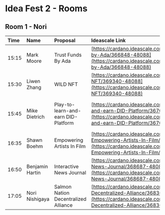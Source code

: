 # Idea Fest 2 - Rooms

## Room 1 - Nori

| Time | Name | Proposal | Ideascale Link | Challenge |
| :--- | :--- | :--- | :--- | :--- |
| 15:15 | Mark Moore | Trust Funds By Ada | [https://cardano.ideascale.com/a/dtd/Trust-Funds-by-Ada/366848-48088](https://cardano.ideascale.com/a/dtd/Trust-Funds-by-Ada/366848-48088) | Dapps & Integration |
| 15:30 | Liwen Zhang | WILD NFT | [https://cardano.ideascale.com/a/dtd/WILD-NFT/369340-48088](https://cardano.ideascale.com/a/dtd/WILD-NFT/369340-48088) | NFT Business models |
| 15:45 | Mike Dietrich | Play-to-learn-and-earn DID-Platform | [https://cardano.ideascale.com/a/dtd/Play-to-learn-and-earn-DID-Platform/367037-48088](https://cardano.ideascale.com/a/dtd/Play-to-learn-and-earn-DID-Platform/367037-48088) | ATALA PRISM DID Mass scale adoption |
| 16:35 | Shawn Boehm | Empowering Artists In Film | [https://cardano.ideascale.com/a/dtd/Collude-Empowering-Artists-In-Film/366753-48088](https://cardano.ideascale.com/a/dtd/Collude-Empowering-Artists-In-Film/366753-48088) | Dapps & Integration |
| 16:50 | Benjamin Hartin | Interactive News Journal | [https://cardano.ideascale.com/a/dtd/Interactive-News-Journal/368687-48088](https://cardano.ideascale.com/a/dtd/Interactive-News-Journal/368687-48088) | Distributed Decision making |
| 17:05 | Nori Nishigaya | Salmon Nation Decentralized Alliance | [https://cardano.ideascale.com/a/dtd/SalmonNation-Decentralized-Alliance/368369-48088](https://cardano.ideascale.com/a/dtd/SalmonNation-Decentralized-Alliance/368369-48088) | Scale up Cardano's community hubs |

